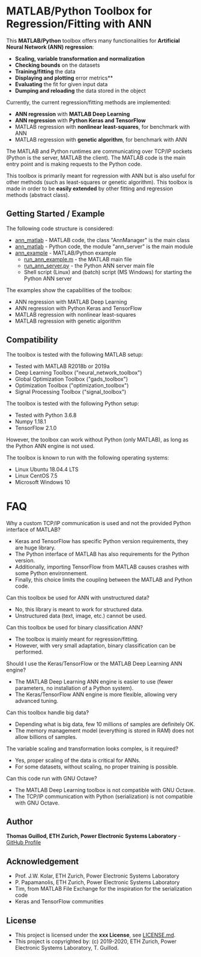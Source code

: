 # MATLAB/Python Toolbox for Regression/Fitting with ANN

This **MATLAB/Python** toolbox offers many functionalities for **Artificial Neural Network (ANN) regression**:
* **Scaling, variable transformation and normalization**
* **Checking bounds** on the datasets
* **Training/fitting** the data
* **Displaying and plotting** error metrics**
* **Evaluating** the fit for given input data
* **Dumping and reloading** the data stored in the object

Currently, the current regression/fitting methods are implemented:
* **ANN regression** with **MATLAB Deep Learning**
* **ANN regression** with **Python Keras and TensorFlow**
* MATLAB regression with **nonlinear least-squares**, for benchmark with ANN
* MATLAB regression with **genetic algorithm**, for benchmark with ANN

The MATLAB and Python runtimes are communicating over TCP/IP sockets (Python is the server, MATLAB the client).
The MATLAB code is the main entry point and is making requests to the Python code.

This toolbox is primarily meant for regression with ANN but is also useful for other methods (such as least-squares or genetic algorithm).
This toolbox is made in order to be **easily extended** by other fitting and regression methods (abstract class).

## Getting Started / Example

The following code structure is considered:
* [ann_matlab](ann_matlab) - MATLAB code, the class "AnnManager" is the main class
* [ann_matlab](ann_matlab) - Python code, the module "ann_server" is the main module
* [ann_example](ann_example) - MATLAB/Python example
    * [run_ann_example.m](ann_example/run_ann_example.m) - the MATLAB main file
    * [run_ann_server.py](ann_example/run_ann_server.py) - the Python ANN server main file
    * Shell script (Linux) and (batch) script (MS Windows) for starting the Python ANN server

The examples show the capabilities of the toolbox:
* ANN regression with MATLAB Deep Learning
* ANN regression with Python Keras and TensorFlow
* MATLAB regression with nonlinear least-squares
* MATLAB regression with genetic algorithm

## Compatibility

The toolbox is tested with the following MATLAB setup:
* Tested with MATLAB R2018b or 2019a
* Deep Learning Toolbox ("neural_network_toolbox")
* Global Optimization Toolbox ("gads_toolbox")
* Optimization Toolbox ("optimization_toolbox")
* Signal Processing Toolbox ("signal_toolbox")

The toolbox is tested with the following Python setup:
* Tested with Python 3.6.8
* Numpy 1.18.1
* TensorFlow 2.1.0

However, the toolbox can work without Python (only MATLAB), as long as the Python ANN engine is not used.

The toolbox is known to run with the following operating systems:
* Linux Ubuntu 18.04.4 LTS
* Linux CentOS 7.5
* Microsoft Windows 10

# FAQ

Why a custom TCP/IP communication is used and not the provided Python interface of MATLAB?
* Keras and TensorFlow has specific Python version requirements, they are huge library.
* The Python interface of MATLAB has also requirements for the Python version.
* Additionally, importing TensorFlow from MATLAB causes crashes with some Python environnement.
* Finally, this choice limits the coupling between the MATLAB and Python code.

Can this toolbox be used for ANN with unstructured data?
* No, this library is meant to work for structured data.
* Unstructured data (text, image, etc.) cannot be used.

Can this toolbox be used for binary classification ANN?
* The toolbox is mainly meant for regression/fitting.
* However, with very small adaptation, binary classification can be performed.

Should I use the Keras/TensorFlow or the MATLAB Deep Learning ANN engine?
* The MATLAB Deep Learning ANN engine is easier to use (fewer parameters, no installation of a Python system).
* The Keras/TensorFlow ANN engine is more flexible, allowing very advanced tuning.

Can this toolbox handle big data?
* Depending what is big data, few 10 millions of samples are definitely OK.
* The memory management model (everything is stored in RAM) does not allow billions of samples.

The variable scaling and transformation looks complex, is it required?
* Yes, proper scaling of the data is critical for ANNs.
* For some datasets, without scaling, no proper training is possible.

Can this code run with GNU Octave?
* The MATLAB Deep Learning toolbox is not compatible with GNU Octave.
* The TCP/IP communication with Python (serialization) is not compatible with GNU Octave.

## Author

**Thomas Guillod, ETH Zurich, Power Electronic Systems Laboratory** - [GitHub Profile](https://github.com/otvam)

## Acknowledgement

* Prof. J.W. Kolar, ETH Zurich, Power Electronic Systems Laboratory
* P. Papamanolis, ETH Zurich, Power Electronic Systems Laboratory
* Tim, from MATLAB File Exchange for the inspiration for the serialization code
* Keras and TensorFlow communities

## License

* This project is licensed under the **xxx License**, see [LICENSE.md](LICENSE.md).
* This project is copyrighted by: (c) 2019-2020, ETH Zurich, Power Electronic Systems Laboratory, T. Guillod.
